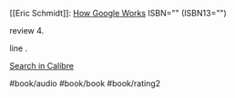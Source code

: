 
[[Eric Schmidt]]: [How Google Works](https://www.goodreads.com/book/show/23158207)
ISBN="" (ISBN13="")

review 4.

line .


[Search in Calibre](calibre://search/_?q=How%20Google%20Works)

#book/audio #book/book #book/rating2
